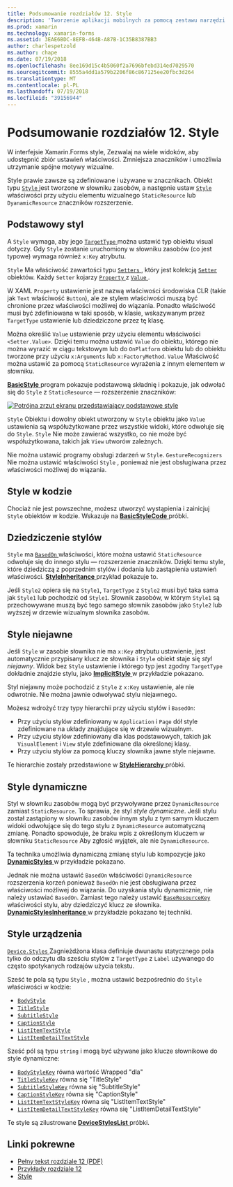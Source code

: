 ```yaml
---
title: Podsumowanie rozdziałów 12. Style
description: 'Tworzenie aplikacji mobilnych za pomocą zestawu narzędzi Xamarin.Forms: Podsumowanie rozdziałów 12. Style'
ms.prod: xamarin
ms.technology: xamarin-forms
ms.assetid: 3EAE6BDC-8EFB-464B-A87B-1C35B8387BB3
author: charlespetzold
ms.author: chape
ms.date: 07/19/2018
ms.openlocfilehash: 8ee169d15c4b5060f2a7696bfebd314ed7029570
ms.sourcegitcommit: 8555a4dd1a579b2206f86c867125ee20fbc3d264
ms.translationtype: MT
ms.contentlocale: pl-PL
ms.lasthandoff: 07/19/2018
ms.locfileid: "39156944"
---
```

# <a name="summary-of-chapter-12-styles"></a>Podsumowanie rozdziałów 12. Style

W interfejsie Xamarin.Forms style, Zezwalaj na wiele widoków, aby udostępnić zbiór ustawień właściwości. Zmniejsza znaczników i umożliwia utrzymanie spójne motywy wizualne.

Style prawie zawsze są zdefiniowane i używane w znacznikach. Obiekt typu [ `Style` ](xref:Xamarin.Forms.Style) jest tworzone w słowniku zasobów, a następnie ustaw [ `Style` ](xref:Xamarin.Forms.VisualElement.Style) właściwości przy użyciu elementu wizualnego `StaticResource` lub `DyanamicResource` znaczników rozszerzenie.

## <a name="the-basic-style"></a>Podstawowy styl

A `Style` wymaga, aby jego [ `TargetType` ](xref:Xamarin.Forms.Style.TargetType) można ustawić typ obiektu visual dotyczy. Gdy `Style` zostanie uruchomiony w słowniku zasobów (co jest typowe) wymaga również `x:Key` atrybutu.

`Style` Ma właściwość zawartości typu [ `Setters` ](xref:Xamarin.Forms.Style.Setters), który jest kolekcją [ `Setter` ](xref:Xamarin.Forms.Setter) obiektów. Każdy `Setter` kojarzy [ `Property` ](xref:Xamarin.Forms.Setter.Property) z [ `Value` ](xref:Xamarin.Forms.Setter.Value).

W XAML `Property` ustawienie jest nazwą właściwości środowiska CLR (takie jak `Text` właściwość `Button`), ale ze stylem właściwości muszą być chronione przez właściwości możliwej do wiązania. Ponadto właściwość musi być zdefiniowana w taki sposób, w klasie, wskazywanym przez `TargetType` ustawienie lub dziedziczone przez tę klasę.

Można określić `Value` ustawienie przy użyciu elementu właściwości `<Setter.Value>`. Dzięki temu można ustawić `Value` do obiektu, którego nie można wyrazić w ciągu tekstowym lub do `OnPlatform` obiektu lub do obiektu tworzone przy użyciu `x:Arguments` lub `x:FactoryMethod`. `Value` Właściwość można ustawić za pomocą `StaticResource` wyrażenia z innym elementem w słowniku.

[ **BasicStyle** ](https://github.com/xamarin/xamarin-forms-book-samples/tree/master/Chapter12/BasicStyle) program pokazuje podstawową składnię i pokazuje, jak odwołać się do `Style` z `StaticResource` — rozszerzenie znaczników:

[![Potrójna zrzut ekranu przedstawiający podstawowe style](images/ch12fg01-small.png "podstawowe style")](images/ch12fg01-large.png#lightbox "podstawowe style")

`Style` Obiektu i dowolny obiekt utworzony w `Style` obiektu jako `Value` ustawienia są współużytkowane przez wszystkie widoki, które odwołuje się do `Style`. `Style` Nie może zawierać wszystko, co nie może być współużytkowana, takich jak `View` utworów zależnych.

Nie można ustawić programy obsługi zdarzeń w `Style`. `GestureRecognizers` Nie można ustawić właściwości `Style` , ponieważ nie jest obsługiwana przez właściwości możliwej do wiązania.

## <a name="styles-in-code"></a>Style w kodzie

Chociaż nie jest powszechne, możesz utworzyć wystąpienia i zainicjuj `Style` obiektów w kodzie. Wskazuje na [ **BasicStyleCode** ](https://github.com/xamarin/xamarin-forms-book-samples/tree/master/Chapter12/BasicStyleCode) próbki.

## <a name="style-inheritance"></a>Dziedziczenie stylów

`Style` ma [ `BasedOn` ](xref:Xamarin.Forms.Style.BasedOn) właściwości, które można ustawić `StaticResource` odwołuje się do innego stylu — rozszerzenie znaczników. Dzięki temu style, które dziedziczą z poprzednim stylów i dodania lub zastąpienia ustawień właściwości. [ **StyleInheritance** ](https://github.com/xamarin/xamarin-forms-book-samples/tree/master/Chapter12/StyleInheritance) przykład pokazuje to.

Jeśli `Style2` opiera się na `Style1`, `TargetType` z `Style2` musi być taka sama jak `Style1` lub pochodzić od `Style1`. Słownik zasobów, w którym `Style1` są przechowywane muszą być tego samego słownik zasobów jako `Style2` lub wyższej w drzewie wizualnym słownika zasobów.

## <a name="implicit-styles"></a>Style niejawne

Jeśli `Style` w zasobie słownika nie ma `x:Key` atrybutu ustawienie, jest automatycznie przypisany klucz ze słownika i `Style` obiekt staje się *styl niejawny*. Widok bez `Style` ustawienie i którego typ jest zgodny `TargetType` dokładnie znajdzie stylu, jako [ **ImplicitStyle** ](https://github.com/xamarin/xamarin-forms-book-samples/tree/master/Chapter12/ImplicitStyle) w przykładzie pokazano.

Styl niejawny może pochodzić z `Style` z `x:Key` ustawienie, ale nie odwrotnie. Nie można jawnie odwoływać stylu niejawnego.

Możesz wdrożyć trzy typy hierarchii przy użyciu stylów i `BasedOn`:

- Przy użyciu stylów zdefiniowany w `Application` i `Page` dół style zdefiniowane na układy znajdujące się w drzewie wizualnym.
- Przy użyciu stylów zdefiniowany dla klas podstawowych, takich jak `VisualElement` i `View` style zdefiniowane dla określonej klasy.
- Przy użyciu stylów za pomocą kluczy słownika jawne style niejawne.

Te hierarchie zostały przedstawione w [ **StyleHierarchy** ](https://github.com/xamarin/xamarin-forms-book-samples/tree/master/Chapter12/StyleHierarchy) próbki.

## <a name="dynamic-styles"></a>Style dynamiczne

Styl w słowniku zasobów mogą być przywoływane przez `DynamicResource` zamiast `StaticResource`. To sprawia, że styl *style dynamiczne*. Jeśli stylu został zastąpiony w słowniku zasobów innym stylu z tym samym kluczem widoki odwołujące się do tego stylu z `DynamicResource` automatyczną zmianę. Ponadto spowoduje, że braku wpis z określonym kluczem w słowniku `StaticResource` Aby zgłosić wyjątek, ale nie `DynamicResource`.

Ta technika umożliwia dynamiczną zmianę stylu lub kompozycje jako [ **DynamicStyles** ](https://github.com/xamarin/xamarin-forms-book-samples/tree/master/Chapter12/DynamicStyles) w przykładzie pokazano.

Jednak nie można ustawić `BasedOn` właściwości `DynamicResource` rozszerzenia korzeń ponieważ `BasedOn` nie jest obsługiwana przez właściwości możliwej do wiązania. Do uzyskania stylu dynamicznie, nie należy ustawiać `BasedOn`. Zamiast tego należy ustawić [ `BaseResourceKey` ](xref:Xamarin.Forms.Style.BaseResourceKey) właściwości stylu, aby dziedziczyć klucz ze słownika. [ **DynamicStylesInheritance** ](https://github.com/xamarin/xamarin-forms-book-samples/tree/master/Chapter12/DynaStylesInh) w przykładzie pokazano tej techniki.

## <a name="device-styles"></a>Style urządzenia

[ `Device.Styles` ](xref:Xamarin.Forms.Device.Styles) Zagnieżdżona klasa definiuje dwunastu statycznego pola tylko do odczytu dla sześciu stylów z `TargetType` z `Label` używanego do często spotykanych rodzajów użycia tekstu.

Sześć te pola są typu `Style` , można ustawić bezpośrednio do `Style` właściwości w kodzie:

- [`BodyStyle`](xref:Xamarin.Forms.Device.Styles.BodyStyle)
- [`TitleStyle`](xref:Xamarin.Forms.Device.Styles.TitleStyle)
- [`SubtitleStyle`](xref:Xamarin.Forms.Device.Styles.SubtitleStyle)
- [`CaptionStyle`](xref:Xamarin.Forms.Device.Styles.CaptionStyle)
- [`ListItemTextStyle`](xref:Xamarin.Forms.Device.Styles.ListItemTextStyle)
- [`ListItemDetailTextStyle`](xref:Xamarin.Forms.Device.Styles.ListItemDetailTextStyle)

Sześć pól są typu `string` i mogą być używane jako klucze słownikowe do style dynamiczne:

- [`BodyStyleKey`](xref:Xamarin.Forms.Device.Styles.BodyStyleKey) równa wartość Wrapped "dla"
- [`TitleStyleKey`](xref:Xamarin.Forms.Device.Styles.TitleStyleKey) równa się "TitleStyle"
- [`SubtitleStyleKey`](xref:Xamarin.Forms.Device.Styles.SubtitleStyleKey) równa się "SubtitleStyle"
- [`CaptionStyleKey`](xref:Xamarin.Forms.Device.Styles.CaptionStyleKey) równa się "CaptionStyle"
- [`ListItemTextStyleKey`](xref:Xamarin.Forms.Device.Styles.ListItemTextStyleKey) równa się "ListItemTextStyle"
- [`ListItemDetailTextStyleKey`](xref:Xamarin.Forms.Device.Styles.ListItemDetailTextStyleKey) równa się "ListItemDetailTextStyle"

Te style są zilustrowane [ **DeviceStylesList** ](https://github.com/xamarin/xamarin-forms-book-samples/tree/master/Chapter12/DeviceStylesList) próbki.

## <a name="related-links"></a>Linki pokrewne

- [Pełny tekst rozdziale 12 (PDF)](https://download.xamarin.com/developer/xamarin-forms-book/XamarinFormsBook-Ch12-Apr2016.pdf)
- [Przykłady rozdziale 12](https://github.com/xamarin/xamarin-forms-book-samples/tree/master/Chapter12)
- [Style](~/xamarin-forms/user-interface/styles/index.md)
